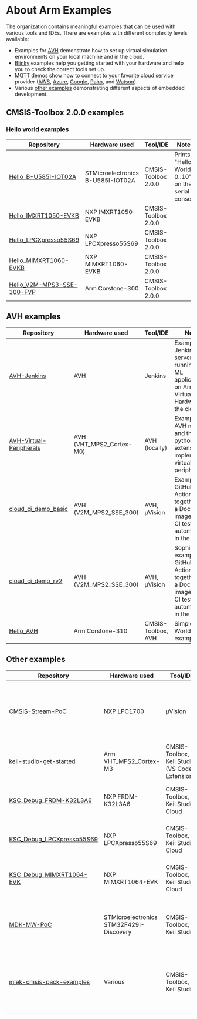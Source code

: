 # About Arm Examples

The organization contains meaningful examples that can be used with various tools and IDEs. There are examples with different complexity levels available:
- Examples for [AVH](#avh-examples) demonstrate how to set up virtual simulation environments on your local machine and in the cloud.
- [Blinky](#blinky-examples) examples help you getting started with your hardware and help you to check the correct tools set up.
- [MQTT demos](#mqtt-examples) show how to connect to your favorite cloud service provider ([AWS](#aws), [Azure](#azure), [Google](#google), [Paho](#paho), and [Watson](#ibm-watson)).
- Various [other examples](#other-examples) demonstrating different aspects of embedded development.

## CMSIS-Toolbox 2.0.0 examples

### Hello world examples

| Repository | Hardware used | Tool/IDE | Notes |
|------------|---------------|----------|-------|
| [Hello_B-U585I-IOT02A](https://github.com/Arm-Examples/Hello_B-U585I-IOT02A) | STMicroelectronics B-U585I-IOT02A | CMSIS-Toolbox 2.0.0 | Prints "Hello World, 0..10" on the serial console |
| [Hello_IMXRT1050-EVKB](https://github.com/Arm-Examples/Hello_IMXRT1050-EVKB)   | NXP IMXRT1050-EVKB | CMSIS-Toolbox 2.0.0 |  |
| [Hello_LPCXpresso55S69](https://github.com/Arm-Examples/Hello_LPCXpresso55S69) | NXP LPCXpresso55S69 | CMSIS-Toolbox 2.0.0 |  |
| [Hello_MIMXRT1060-EVKB](https://github.com/Arm-Examples/Hello_MIMXRT1060-EVKB) | NXP MIMXRT1060-EVKB | CMSIS-Toolbox 2.0.0 |  |
| [Hello_V2M-MPS3-SSE-300-FVP](https://github.com/Arm-Examples/Hello_V2M-MPS3-SSE-300-FVP) | Arm Corstone-300 | CMSIS-Toolbox 2.0.0 |  |

## AVH examples

| Repository | Hardware used | Tool/IDE | Notes |
|------------|---------------|----------|-------|
| [AVH-Jenkins](https://github.com/Arm-Examples/AVH-Jenkins) | AVH | Jenkins | Example of a Jenkins server running an ML application on Arm Virtual Hardware in the cloud. |
| [AVH-Virtual-Peripherals](https://github.com/Arm-Examples/AVH-Virtual-Peripherals) | AVH (VHT_MPS2_Cortex-M0) | AVH (locally) | Example of AVH models and their python extension implementing virtual peripherals. |
| [cloud_ci_demo_basic](https://github.com/Arm-Examples/cloud_ci_demo_basic) | AVH (V2M_MPS2_SSE_300) | AVH, µVision | Example of GitHub Actions together with a Docker image to run CI test automatically in the cloud. |
| [cloud_ci_demo_rv2](https://github.com/Arm-Examples/cloud_ci_demo_rv2) | AVH (V2M_MPS2_SSE_300) | AVH, µVision | Sophisticated example of GitHub Actions together with a Docker image to run CI test automatically in the cloud. |
| [Hello_AVH](https://github.com/Arm-Examples/Hello_AVH) | Arm Corstone-310 | CMSIS-Toolbox, AVH | Simple Hello World example. |

## Other examples

| Repository | Hardware used | Tool/IDE | Notes |
|------------|---------------|----------|-------|
| [CMSIS-Stream-PoC](https://github.com/Arm-Examples/CMSIS-Stream-PoC) | NXP LPC1700 | µVision | Example project showing the usage of the CMSIS-Stream software component. |
| [keil-studio-get-started](https://github.com/Arm-Examples/keil-studio-get-started) | Arm VHT_MPS2_Cortex-M3 | CMSIS-Toolbox, Keil Studio (VS Code Extensions) | Get started example for use in Keil Studio. |
| [KSC_Debug_FRDM-K32L3A6](https://github.com/Arm-Examples/KSC_Debug_FRDM-K32L3A6) | NXP FRDM-K32L3A6 | CMSIS-Toolbox, Keil Studio Cloud | Simple application to test KSC debug functionality. |
| [KSC_Debug_LPCXpresso55S69](https://github.com/Arm-Examples/KSC_Debug_LPCXpresso55S69) | NXP LPCXpresso55S69 | CMSIS-Toolbox, Keil Studio Cloud | Simple application to test KSC debug functionality. |
| [KSC_Debug_MIMXRT1064-EVK](https://github.com/Arm-Examples/KSC_Debug_MIMXRT1064-EVK) | NXP MIMXRT1064-EVK | CMSIS-Toolbox, Keil Studio Cloud | Simple application to test KSC debug functionality. |
| [MDK-MW-PoC](https://github.com/Arm-Examples/MDK-MW-PoC) |STMicroelectronics STM32F429I-Discovery | CMSIS-Toolbox, Keil Studio | MDK-Middleware application using the csloution project format. |
| [mlek-cmsis-pack-examples](https://github.com/Arm-Examples/mlek-cmsis-pack-examples) | Various | CMSIS-Toolbox, Keil Studio |  Machine Learning (ML) examples using the ML Embedded Evaluation Kit. |
